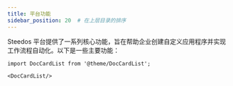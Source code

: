 ```yaml
---
title: 平台功能
sidebar_position: 20  # 在上层目录的排序
---
```


Steedos 平台提供了一系列核心功能，旨在帮助企业创建自定义应用程序并实现工作流程自动化。以下是一些主要功能：

```mdx-code-block
import DocCardList from '@theme/DocCardList';

<DocCardList/>
```


